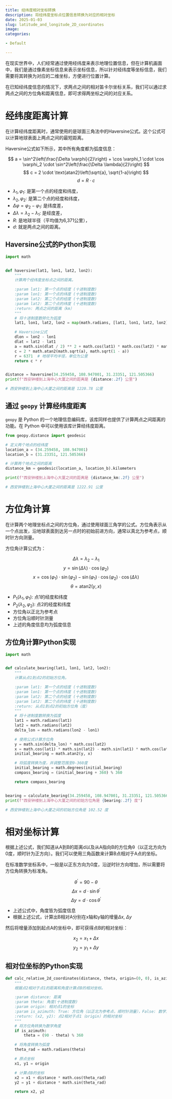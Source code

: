 ```yaml
---
title: 经纬度相对坐标转换
description: 将经纬度坐标点位置信息转换为对应的相对坐标
date: 2025-01-03
slug: latitude_and_longitude_2D_coordinates
image:
categories:

- Default

---
```


在现实世界中，人们经常通过使用经纬度来表示地理位置信息，但在计算机画面中，我们是通过像素坐标信息来表示坐标信息，所以针对经纬度等坐标信息，我们需要将其转换为对应的二维坐标，方便进行位置计算。

在已知经纬度信息的情况下，求两点之间的相对笛卡尔坐标关系，我们可以通过求两点之间的方位角和距离信息，即可求得两坐标之间的对应关系。

# 经纬度距离计算

在计算经纬度距离时，通常使用的是球面三角法中的Haversine公式。这个公式可以计算地球表面上两点之间的最短距离。

Haversine公式如下所示，其中所有角度都为弧度信息：

$$
a = \sin^2\left(\frac{\Delta \varphi}{2}\right) + \cos \varphi_1 \cdot \cos \varphi_2 \cdot \sin^2\left(\frac{\Delta \lambda}{2}\right)
$$
$$
c = 2 \cdot \text{atan2}\left(\sqrt{a}, \sqrt{1-a}\right)
$$
$$
d = R \cdot c
$$

- $\lambda_1, \varphi_1$: 是第一个点的经度和纬度，
- $\lambda_2, \varphi_2$: 是第二个点的经度和纬度，
- $\Delta \varphi = \varphi_2 - \varphi_1$: 是纬度差，
- $\Delta \lambda = \lambda_2 - \lambda_1$: 是经度差，
- $R$: 是地球半径（平均值为6,371公里），
- $d$: 就是两点之间的距离。

## Haversine公式的Python实现

```Python
import math


def haversine(lat1, lon1, lat2, lon2):
    """
    计算两个经纬度坐标点之间的距离。

    :param lat1: 第一个点的经度 (十进制度数)
    :param lon1: 第一个点的纬度 (十进制度数)
    :param lat2: 第二个点的经度 (十进制度数)
    :param lat2: 第二个点的纬度 (十进制度数)
    :return: 两点之间的距离（km）
    """
    # 将十进制度数转化为弧度
    lat1, lon1, lat2, lon2 = map(math.radians, [lat1, lon1, lat2, lon2])

    # Haversine公式
    dlon = lon2 - lon1
    dlat = lat2 - lat1
    a = math.sin(dlat / 2) ** 2 + math.cos(lat1) * math.cos(lat2) * math.sin(dlon / 2) ** 2
    c = 2 * math.atan2(math.sqrt(a), math.sqrt(1 - a))
    r = 6371  # 地球平均半径，单位为公里
    return c * r


distance = haversine(34.259458, 108.947001, 31.23351, 121.505366)
print(f"西安钟楼到上海中心大厦之间的距离是 {distance:.2f} 公里")

# 西安钟楼到上海中心大厦之间的距离是 1220.78 公里
```

## 通过 `geopy` 计算经纬度距离

`geopy` 是 Python 的一个地理信息编码库，该库同样也提供了计算两点之间距离的功能。在 Python 中可以使用该库计算经纬度距离。

```python
from geopy.distance import geodesic

# 定义两个地点的经纬度
location_a = (34.259458, 108.947001)
location_b = (31.23351, 121.505366)

# 计算两个地点之间的距离
distance_km = geodesic(location_a, location_b).kilometers

print(f"西安钟楼到上海中心大厦之间的距离是 {distance_km:.2f} 公里")

# 西安钟楼到上海中心大厦之间的距离是 1222.91 公里
```

# 方位角计算

在计算两个地理坐标点之间的方位角，通过使用球面三角学的公式。方位角表示从一个点出发，沿地球表面到达另一点时的初始前进方向，通常以真北为参考点，顺时针方向测量。

方位角计算公式为：

$$
\Delta \lambda = \lambda_2 - \lambda_1
$$
$$
y = \sin(\Delta \lambda) \cdot \cos(\varphi_2)
$$
$$
x = \cos(\varphi_1) \cdot \sin(\varphi_2) - \sin(\varphi_1) \cdot \cos(\varphi_2) \cdot \cos(\Delta \lambda)
$$
$$
\theta = \text{atan2}(y, x)
$$

- $P_1(\lambda_1, \varphi_1)$: 点1的经度和纬度
- $P_2(\lambda_2, \varphi_2)$: 点2的经度和纬度
- 方位角以正北为参考点
- 方位角沿顺时针测量
- 上述的角度信息均为弧度信息

## 方位角计算Python实现

```Python
import math


def calculate_bearing(lat1, lon1, lat2, lon2):
    """
    计算从点1到点2的初始方位角。

    :param lat1: 第一个点的经度 (十进制度数)
    :param lon1: 第一个点的纬度 (十进制度数)
    :param lat2: 第二个点的经度 (十进制度数)
    :param lat2: 第二个点的纬度 (十进制度数)
    :return: 从点1到点2的初始方位角（度）
    """
    # 将十进制度数转换为弧度
    lat1 = math.radians(lat1)
    lat2 = math.radians(lat2)
    delta_lon = math.radians(lon2 - lon1)

    # 使用公式计算方位角
    y = math.sin(delta_lon) * math.cos(lat2)
    x = math.cos(lat1) * math.sin(lat2) - math.sin(lat1) * math.cos(lat2) * math.cos(delta_lon)
    initial_bearing = math.atan2(y, x)

    # 将弧度转换为度，并调整范围至0-360度
    initial_bearing = math.degrees(initial_bearing)
    compass_bearing = (initial_bearing + 360) % 360

    return compass_bearing


bearing = calculate_bearing(34.259458, 108.947001, 31.23351, 121.505366)
print(f"西安钟楼到上海中心大厦之间的初始方位角是 {bearing:.2f} 度")

# 西安钟楼到上海中心大厦之间的初始方位角是 102.52 度
```

# 相对坐标计算

根据上述公式，我们知道从A到B的距离d以及从A指向B的方位角θ（以正北方向为0度，顺时针为正方向）。我们可以使用三角函数来计算B点相对于A点的坐标。

在标准数学坐标系中，一般是以正东方向为0度，沿逆时针方向增加，所以需要将方位角转换为标准角。

$$
\theta^{'} = 90 - \theta
$$
$$
\Delta x = d \cdot \sin{\theta^{'}}
$$
$$
\Delta y = d \cdot \cos{\theta^{'}}
$$

- 上述公式中，角度皆为弧度信息
- 根据上述公式，计算出B相对A分别在x轴和y轴的增量$\Delta x$, $\Delta y$

然后将增量添加到起点A的坐标中，即可获得点B的相对坐标：

$$
x_2 = x_1 + \Delta x
$$
$$
y_2 = y_1 + \Delta y
$$

## 相对位坐标的Python实现

```Python
def calc_relative_2d_coordinates(distance, theta, origin=(0, 0), is_azimuth: bool = True):
    """
    根据点2相对于点1的距离和角度计算点B的相对坐标。

    :param distance: 距离
    :param theta: 角度(十进制度数)
    :param origin: 相对点1的坐标
    :param is_azimuth: True: 方位角（以正北为参考点，顺时针测量），False: 数学角度（以正东为参考点，逆时针测量）
    :return: (x2, y2): 点2相对于点1（origin）的相对坐标
    """
    # 将方位角转换为数学角度
    if is_azimuth:
        theta = (90 - theta) % 360

    # 将角度转换为弧度
    theta_rad = math.radians(theta)

    # 原点坐标
    x1, y1 = origin

    # 计算点B的坐标
    x2 = x1 + distance * math.cos(theta_rad)
    y2 = y1 + distance * math.sin(theta_rad)

    return x2, y2
```